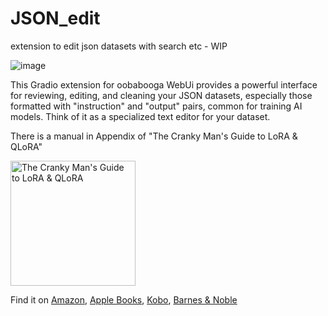 # JSON_edit

extension to edit json datasets with search etc - WIP


![image](https://github.com/FartyPants/JSON_edit/assets/23346289/1e849aa8-1f8a-4ba8-882f-35362f36bc9e)


This Gradio extension for oobabooga WebUi provides a powerful interface for reviewing, editing, and cleaning your JSON datasets, especially those formatted with "instruction" and "output" pairs, common for training AI models. Think of it as a specialized text editor for your dataset.


There is a manual in Appendix of "The Cranky Man's Guide to LoRA & QLoRA" 

<img height="200" alt="The Cranky Man's Guide to LoRA & QLoRA" src="https://github.com/user-attachments/assets/afdbaae1-54a6-421f-a52c-ce6ea4477514" />

Find it on [Amazon](https://www.amazon.com/dp/B0FLBTR2FS), [Apple Books](https://books.apple.com/us/book/the-cranky-mans-guide-to-lora-and-qlora/id6749593842), [Kobo](https://www.kobo.com/ca/en/ebook/the-cranky-man-s-guide-to-lora-and-qlora), [Barnes & Noble](https://www.barnesandnoble.com/w/the-cranky-mans-guide-to-lora-and-qlora-f-p-ham/1148001179)
